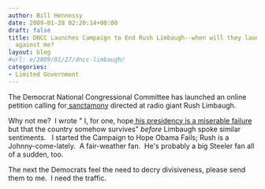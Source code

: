 ```yaml
---
author: Bill Hennessy
date: 2009-01-28 02:20:14+00:00
draft: false
title: DNCC Launches Campaign to End Rush Limbaugh--when will they launch campaign
  against me?
layout: blog
#url: e/2009/01/27/dncc-limbaugh/
categories:
- Limited Government
---
```


The Democrat National Congressional Committee has launched an online petition calling for[ sanctamony](https://cnsnews.com/public/content/article.aspx?RsrcID=42616) directed at radio giant Rush Limbaugh.  

Why not me?  I wrote " I, for one, hope[ his presidency is a miserable failure](https://hennessysview.com/2009/01/21/obama-to-america-fk-you/) but that the country somehow survives" _before_ Limbaugh spoke similar sentiments.   I started the Campaign to Hope Obama Fails; Rush is a Johnny-come-lately.  A fair-weather fan.  He's probably a big Steeler fan all of a sudden, too.  

The next the Democrats feel the need to decry divisiveness, please send them to me.  I need the traffic.
